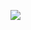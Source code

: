 ![](https://www.google.com/url?sa=i&url=https%3A%2F%2Fubidreams.fr%2Fen%2Fexpertises%2Fdevelopment%2Freact-native&psig=AOvVaw2Gv4-zLr5h4kYoh1x72FZO&ust=1686047074790000&source=images&cd=vfe&ved=0CBEQjRxqFwoTCPCkz_n0q_8CFQAAAAAdAAAAABAE)
